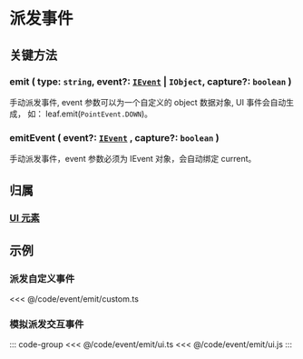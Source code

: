 # 派发事件

## 关键方法

### emit ( type: `string`, event?: [`IEvent`](/api/interfaces/IEvent.md) | `IObject`, capture?: `boolean` )

手动派发事件, event 参数可以为一个自定义的 object 数据对象, UI 事件会自动生成， 如： leaf.emit(`PointEvent.DOWN`)。

### emitEvent ( event?: [`IEvent`](/api/interfaces/IEvent.md) , capture?: `boolean` )

手动派发事件，event 参数必须为 IEvent 对象，会自动绑定 current。

## 归属

### [UI 元素](/reference/display/UI.md)

## 示例

### 派发自定义事件

<<< @/code/event/emit/custom.ts

### 模拟派发交互事件

::: code-group
<<< @/code/event/emit/ui.ts
<<< @/code/event/emit/ui.js
:::

